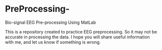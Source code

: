 # PreProcessing-
Bio-signal EEG Pre-processing Using MatLab

This is a repository created to practice EEG preprocessing. 
So it may not be accurate in processing the data. 
I hope you will share useful information with me, and let us know if something is wrong.
